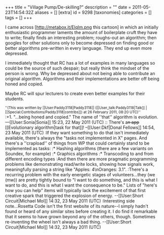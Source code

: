 +++
title = "Village Pump/De-skilling?"
description = ""
date = 2011-05-23T14:54:32Z
aliases = []
[extra]
id = 9298
[taxonomies]
categories = []
tags = []
+++

I came across [http://metabox.it/ElqIm.png this cartoon] in which an initially enthusiastic programmer laments the amount of boilerplate cruft they have to write; finally finds an interesting problem; roughs-out an algorithm; then googles for other solutions only to become depressed on finding good or better algorithms pre-written in every language. They end up even more depressed.

I immediately thought that RC has a lot of examples in many languages so could be the source of such despair; but really think the mindset of the person is wrong. Why be depressed about not being able to contribute an original algorithm. Algorithms and their implementations are better off being honed and copied. 

Maybe RC will spur lecturers to create even better examples for their students.
<div><small>''(This was written by [[User:Paddy3118|Paddy3118]] ([[User_talk:Paddy3118|Talk]] | [[Special:Contributions/Paddy3118|contribs]]) at 26 February 2011, 08:20 UTC)''</small></div>
:+1.  "...being honed and copied."  The name of ''that'' algorithm is evolution.  &mdash;[[User:Sonia|Sonia]] 15:23, 22 May 2011 (UTC)
:: There's a<s>n app</s> [[Evolutionary algorithm|task for that]]! –[[User:Dkf|Donal Fellows]] 14:54, 23 May 2011 (UTC)
:If they want something to do that isn't immediately available, there's always the "tasks not implemented in X" pages. And there's a ''crapload'' of things from WP that could certainly stand to be implemented as tasks:
:* Hashing algorithms (there are a few variants on Soundex, for example)
:* Graphics algorithms
:* Transcoding to and from different encoding types
:And then there are more pragmatic programming problems like demonstrating read/write locks, showing how signals work, meaningfully parsing a string like "Apples: 4\nOranges: 3.1".
:There's a recurring problem with the early energetic stages of volunteers...they (we (mw)) are pretty tightly bound to "I want to do something, and this is what I want to do, and this is what I want the consequence to be." Lists of "here's how you can help" items will typically lack the excitement of that first creative spark that triggered the explosion of energy. --[[User:Short Circuit|Michael Mol]] 14:32, 23 May 2011 (UTC)
:Interesting side note...Rosetta Code isn't the first website of its nature--I simply hadn't found or heard of any similar sites before creating it. I do find it remarkable that it seems to have grown beyond any of the others, though. Sometimes re-inventing the wheel isn't always a bad thing. --[[User:Short Circuit|Michael Mol]] 14:32, 23 May 2011 (UTC)
